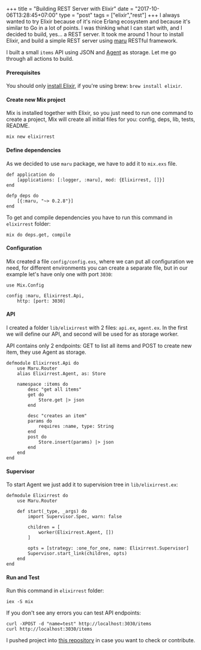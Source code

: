 +++
title = "Building REST Server with Elixir"
date = "2017-10-06T13:28:45+07:00"
type = "post"
tags = ["elixir","rest"]
+++
I always wanted to try Elixir because of it's nice Erlang ecosystem and because it's similar to Go in a lot of points. I was thinking what I can start with, and I decided to build, yes... a REST server. It took me around 1 hour to install Elixir, and build a simple REST server using [maru](https://github.com/falood/maru) RESTful framework.

I built a small `items` API using JSON and [Agent](http://elixir-lang.org/getting-started/mix-otp/agent.html) as storage. Let me go through all actions to build.

#### Prerequisites

You should only [install Elixir](https://elixir-lang.org/install.html), if you're using brew: `brew install elixir`.

#### Create new Mix project

Mix is installed together with Elixir, so you just need to run one command to create a project, Mix will create all initial files for you: config, deps, lib, tests, README.

```
mix new elixirrest
```

#### Define dependencies

As we decided to use `maru` package, we have to add it to `mix.exs` file.

```
def application do
	[applications: [:logger, :maru], mod: {Elixirrest, []}]
end

defp deps do
	[{:maru, "~> 0.2.8"}]
end
```

To get and compile dependencies you have to run this command in `elixirrest` folder:

```
mix do deps.get, compile
```

#### Configuration

Mix created a file `config/config.exs`, where we can put all configuration we need, for different environments you can create a separate file, but in our example let's have only one with port `3030`:

```
use Mix.Config

config :maru, Elixirrest.Api,
	http: [port: 3030]
```

#### API

I created a folder `lib/elixirrest` with 2 files: `api.ex`, `agent.ex`. In the first we will define our API, and second will be used for as storage worker.

API contains only 2 endpoints: GET to list all items and POST to create new item, they use Agent as storage.

```
defmodule Elixirrest.Api do
	use Maru.Router
	alias Elixirrest.Agent, as: Store

	namespace :items do
		desc "get all items"
		get do
			Store.get |> json
		end

		desc "creates an item"
		params do
			requires :name, type: String
		end
		post do
			Store.insert(params) |> json
		end
	end
end
```

#### Supervisor

To start Agent we just add it to supervision tree in `lib/elixirrest.ex`:

```
defmodule Elixirrest do
	use Maru.Router

	def start(_type, _args) do
		import Supervisor.Spec, warn: false

		children = [
			worker(Elixirrest.Agent, [])
		]

		opts = [strategy: :one_for_one, name: Elixirrest.Supervisor]
		Supervisor.start_link(children, opts)
	end
end
```

#### Run and Test

Run this command in `elixirrest` folder:

```
iex -S mix
```

If you don't see any errors you can test API endpoints:

```
curl -XPOST -d "name=test" http://localhost:3030/items
curl http://localhost:3030/items
```

I pushed project into [this repository](https://github.com/plutov/elixirrest) in case you want to check or contribute.
